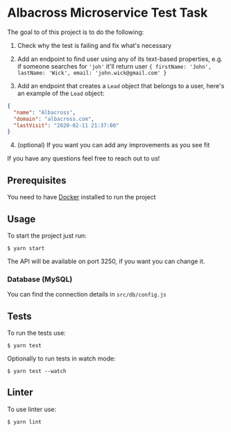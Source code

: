 # Albacross Microservice Test Task

The goal to of this project is to do the following:

1. Check why the test is failing and fix what's necessary


2. Add an endpoint to find user using any of its text-based properties, e.g. if someone searches for `'joh'` it'll return user
   `{ firstName: 'John', lastName: 'Wick', email: 'john.wick@gmail.com' }`


3. Add an endpoint that creates a `Lead` object that belongs to a user, here's an example of the `Lead` object:
```json
{
  "name": "Albacross",
  "domain": "albacross.com",
  "lastVisit": "2020-02-11 21:37:00"
}
```


4. (optional) If you want you can add any improvements as you see fit


If you have any questions feel free to reach out to us!

## Prerequisites
You need to have [Docker](https://www.docker.com/) installed to run the project

## Usage
To start the project just run:
```shell
$ yarn start
```

The API will be available on port 3250, if you want you can change it.

### Database (MySQL)
You can find the connection details in `src/db/config.js`

## Tests
To run the tests use:
```shell
$ yarn test
```

Optionally to run tests in watch mode:
```shell
$ yarn test --watch
```

## Linter
To use linter use:
```shell
$ yarn lint
```
